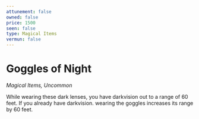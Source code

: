 ```yaml
---
attunement: false
owned: false
price: 1500
seen: false
type: Magical Items
vermun: false
---
```

# Goggles of Night

*Magical Items, Uncommon*

While wearing these dark lenses, you have darkvision out to a range of 60 feet. If you already have darkvision. wearing the goggles increases its range by 60 feet.